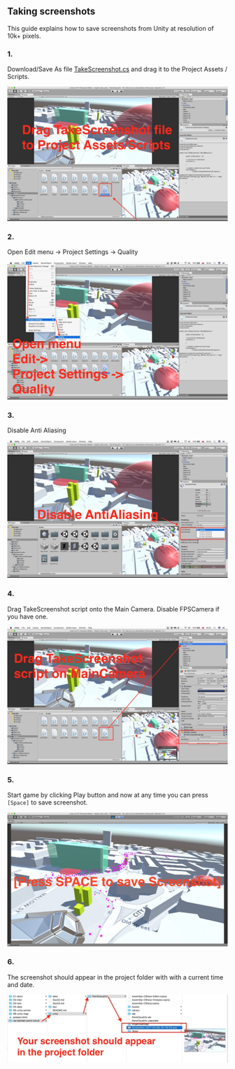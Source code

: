 
## Taking screenshots

This guide explains how to save screenshots from Unity at resolution of 10k+ pixels.

### 1.
Download/Save As file
 [TakeScreenshot.cs](https://raw.githubusercontent.com/variablestudio/var-bartlett-point-cloud/master/unity/PointCloudViz/Assets/Scripts/TakeScreenshot.cs) and drag it to the Project Assets / Scripts.

![](doc/screenshot-01.jpg)

### 2.
Open Edit menu -> Project Settings -> Quality

![](doc/screenshot-02.jpg)

### 3.
Disable Anti Aliasing

![](doc/screenshot-03.jpg)

### 4.
Drag TakeScreenshot script onto the Main Camera. Disable FPSCamera if you have one.

![](doc/screenshot-04.jpg)

### 5.
Start game by clicking Play button and now at any time you can press `[Space]` to save screenshot.

![](doc/screenshot-05.jpg)

### 6.
The screenshot should appear in the project folder with with a current time and date.

![](doc/screenshot-06.jpg)

